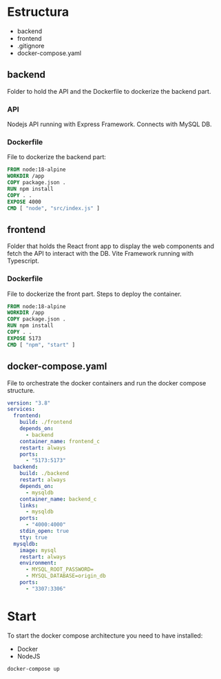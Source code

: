 # Estructura

- backend
- frontend
- .gitignore
- docker-compose.yaml

## backend

Folder to hold the API and the Dockerfile to dockerize the backend part.

### API

Nodejs API running with Express Framework. Connects with MySQL DB.

### Dockerfile

File to dockerize the backend part:

```dockerfile
FROM node:18-alpine
WORKDIR /app
COPY package.json .
RUN npm install
COPY . .
EXPOSE 4000
CMD [ "node", "src/index.js" ]
```

## frontend

Folder that holds the React front app to display the web components and fetch the API to interact with the DB.
Vite Framework running with Typescript.

### Dockerfile

File to dockerize the front part. Steps to deploy the container.

```dockerfile
FROM node:18-alpine
WORKDIR /app
COPY package.json .
RUN npm install
COPY . .
EXPOSE 5173
CMD [ "npm", "start" ]
```

## docker-compose.yaml

File to orchestrate the docker containers and run the docker compose structure.

```yaml
version: "3.8"
services:
  frontend:
    build: ./frontend
    depends_on:
      - backend
    container_name: frontend_c
    restart: always
    ports:
      - "5173:5173"
  backend:
    build: ./backend
    restart: always
    depends_on:
      - mysqldb
    container_name: backend_c
    links:
      - mysqldb
    ports:
      - "4000:4000"
    stdin_open: true
    tty: true
  mysqldb:
    image: mysql
    restart: always
    environment:
      - MYSQL_ROOT_PASSWORD=
      - MYSQL_DATABASE=origin_db
    ports:
      - "3307:3306"
```

# Start

To start the docker compose architecture you need to have installed:

- Docker
- NodeJS

```
docker-compose up
```
